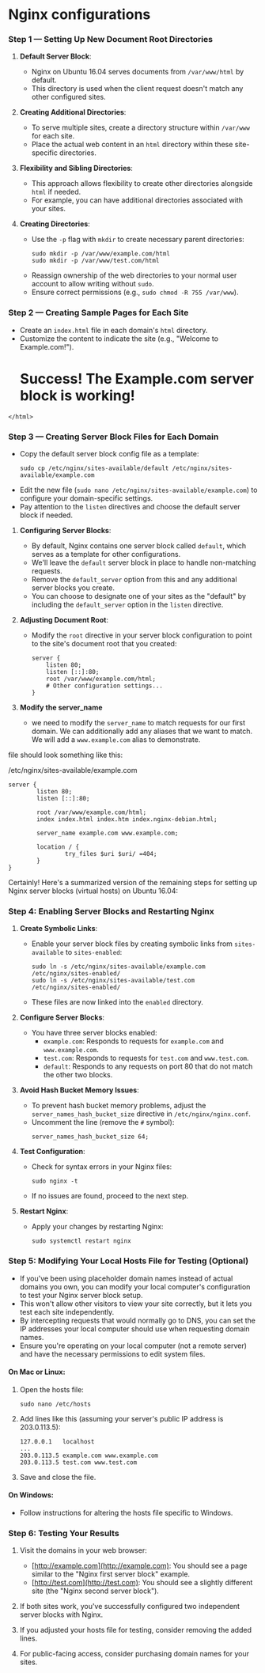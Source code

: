# Nginx configurations

### Step 1 — Setting Up New Document Root Directories
1. **Default Server Block**:
   - Nginx on Ubuntu 16.04 serves documents from `/var/www/html` by default.
   - This directory is used when the client request doesn't match any other configured sites.

2. **Creating Additional Directories**:
   - To serve multiple sites, create a directory structure within `/var/www` for each site.
   - Place the actual web content in an `html` directory within these site-specific directories.

3. **Flexibility and Sibling Directories**:
   - This approach allows flexibility to create other directories alongside `html` if needed.
   - For example, you can have additional directories associated with your sites.

4. **Creating Directories**:
   - Use the `-p` flag with `mkdir` to create necessary parent directories:
     ```
     sudo mkdir -p /var/www/example.com/html
     sudo mkdir -p /var/www/test.com/html
     ```
   - Reassign ownership of the web directories to your normal user account to allow writing without `sudo`.
   - Ensure correct permissions (e.g., `sudo chmod -R 755 /var/www`).

### Step 2 — Creating Sample Pages for Each Site
   - Create an `index.html` file in each domain's `html` directory.
   - Customize the content to indicate the site (e.g., "Welcome to Example.com!").
    <html>
        <head>
            <title>Welcome to Example.com!</title>
        </head>
        <body>
            <h1>Success!  The Example.com server block is working!</h1>
        </body>
    </html>

### Step 3 — Creating Server Block Files for Each Domain
   - Copy the default server block config file as a template:
     ```
     sudo cp /etc/nginx/sites-available/default /etc/nginx/sites-available/example.com
     ```
   - Edit the new file (`sudo nano /etc/nginx/sites-available/example.com`) to configure your domain-specific settings.
   - Pay attention to the `listen` directives and choose the default server block if needed.

1. **Configuring Server Blocks**:
   - By default, Nginx contains one server block called `default`, which serves as a template for other configurations.
   - We'll leave the `default` server block in place to handle non-matching requests.
   - Remove the `default_server` option from this and any additional server blocks you create.
   - You can choose to designate one of your sites as the "default" by including the `default_server` option in the `listen` directive.

2. **Adjusting Document Root**:
   - Modify the `root` directive in your server block configuration to point to the site's document root that you created:
     ```
     server {
         listen 80;
         listen [::]:80;
         root /var/www/example.com/html;
         # Other configuration settings...
     }
     ```
3. **Modify the server_name**
    - we need to modify the `server_name` to match requests for our first domain. We can additionally add any aliases that we want to match. We will add a `www.example.com` alias to demonstrate.

file should look something like this:

/etc/nginx/sites-available/example.com

    server {
            listen 80;
            listen [::]:80;

            root /var/www/example.com/html;
            index index.html index.htm index.nginx-debian.html;

            server_name example.com www.example.com;

            location / {
                    try_files $uri $uri/ =404;
            }
    }

Certainly! Here's a summarized version of the remaining steps for setting up Nginx server blocks (virtual hosts) on Ubuntu 16.04:

### Step 4: Enabling Server Blocks and Restarting Nginx

1. **Create Symbolic Links**:
   - Enable your server block files by creating symbolic links from `sites-available` to `sites-enabled`:
     ```
     sudo ln -s /etc/nginx/sites-available/example.com /etc/nginx/sites-enabled/
     sudo ln -s /etc/nginx/sites-available/test.com /etc/nginx/sites-enabled/
     ```
   - These files are now linked into the `enabled` directory.

2. **Configure Server Blocks**:
   - You have three server blocks enabled:
     - `example.com`: Responds to requests for `example.com` and `www.example.com`.
     - `test.com`: Responds to requests for `test.com` and `www.test.com`.
     - `default`: Responds to any requests on port 80 that do not match the other two blocks.

3. **Avoid Hash Bucket Memory Issues**:
   - To prevent hash bucket memory problems, adjust the `server_names_hash_bucket_size` directive in `/etc/nginx/nginx.conf`.
   - Uncomment the line (remove the `#` symbol):
     ```
     server_names_hash_bucket_size 64;
     ```

4. **Test Configuration**:
   - Check for syntax errors in your Nginx files:
     ```
     sudo nginx -t
     ```
   - If no issues are found, proceed to the next step.

5. **Restart Nginx**:
   - Apply your changes by restarting Nginx:
     ```
     sudo systemctl restart nginx
     ```

### Step 5: Modifying Your Local Hosts File for Testing (Optional)

- If you've been using placeholder domain names instead of actual domains you own, you can modify your local computer's configuration to test your Nginx server block setup.
- This won't allow other visitors to view your site correctly, but it lets you test each site independently.
- By intercepting requests that would normally go to DNS, you can set the IP addresses your local computer should use when requesting domain names.
- Ensure you're operating on your local computer (not a remote server) and have the necessary permissions to edit system files.

#### On Mac or Linux:

1. Open the hosts file:
   ```
   sudo nano /etc/hosts
   ```

2. Add lines like this (assuming your server's public IP address is 203.0.113.5):
   ```
   127.0.0.1   localhost
   ...
   203.0.113.5 example.com www.example.com
   203.0.113.5 test.com www.test.com
   ```

3. Save and close the file.

#### On Windows:

- Follow instructions for altering the hosts file specific to Windows.

### Step 6: Testing Your Results

1. Visit the domains in your web browser:
   - [http://example.com](http://example.com): You should see a page similar to the "Nginx first server block" example.
   - [http://test.com](http://test.com): You should see a slightly different site (the "Nginx second server block").

2. If both sites work, you've successfully configured two independent server blocks with Nginx.

3. If you adjusted your hosts file for testing, consider removing the added lines.

4. For public-facing access, consider purchasing domain names for your sites.

